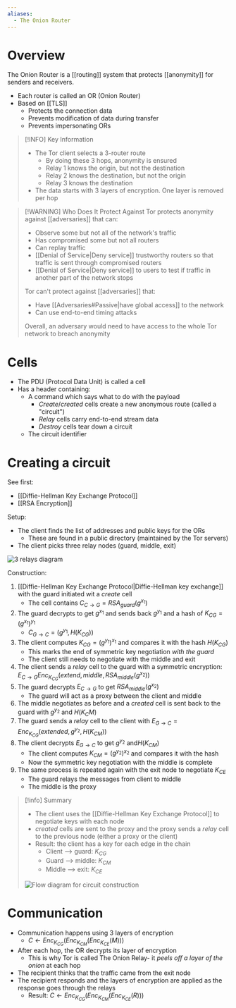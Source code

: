 ```yaml
---
aliases:
  - The Onion Router
---
```

# Overview
The Onion Router is a [[routing]] system that protects [[anonymity]] for senders and receivers. 

- Each router is called an OR (Onion Router)
- Based on [[TLS]]
	- Protects the connection data
	- Prevents modification of data during transfer 
	- Prevents impersonating ORs

> [!INFO] Key Information
> - The Tor client selects a 3-router route
> 	- By doing these 3 hops, anonymity is ensured
> 	- Relay 1 knows the origin, but not the destination
> 	- Relay 2 knows the destination, but not the origin
> 	- Relay 3 knows the destination
> - The data starts with 3 layers of encryption. One layer is removed per hop

> [!WARNING] Who Does It Protect Against
> Tor protects anonymity against [[adversaries]] that can:
> - Observe some but not all of the network's traffic
> - Has compromised some but not all routers
> - Can replay traffic
> - [[Denial of Service|Deny service]] trustworthy routers so that traffic is sent through compromised routers
> - [[Denial of Service|Deny service]] to users to test if traffic in another part of the network stops
>
> Tor can't protect against [[adversaries]] that:
> - Have [[Adversaries#Passive|have global access]] to the network
> - Can use end-to-end timing attacks
>
> Overall, an adversary would need to have access to the whole Tor network to breach anonymity

# Cells
- The PDU (Protocol Data Unit) is called a cell
- Has a header containing:
	- A command which says what to do with the payload
		- *Create*/*created* cells create a new anonymous route (called a "circuit")
		- *Relay* cells carry end-to-end stream data
		- *Destroy* cells tear down a circuit
	- The circuit identifier

# Creating a circuit
See first:
- [[Diffie-Hellman Key Exchange Protocol]]
- [[RSA Encryption]]

Setup:
- The client finds the list of addresses and public keys for the ORs
	- These are found in a public directory (maintained by the Tor servers)
- The client picks three relay nodes (guard, middle, exit)

![3 relays diagram](https://blogger.googleusercontent.com/img/b/R29vZ2xl/AVvXsEgTan7UG9iFVLMnRqKx8-adgQyRQ80fNPbHmVu4uYIyj8GAfTkDYByrNn5lQH4drQn-D4C5g_-HFJ-JyVmObkeYPi4fUocnAhcU-HgLk9PRD4r9Ezc2WYtotnvT1W_BsvZgU5QAz9Ex8IP7/s728/Tor+software.png)

Construction:
1. [[Diffie-Hellman Key Exchange Protocol|Diffie-Hellman key exchange]] with the guard initiated wit a *create* cell
	- The cell contains $C_{C \rightarrow G} = RSA_{guard}(g^{x_1})$
2. The guard decrypts to get $g^{x_{1}}$ and sends back $g^{y_{1}}$ and a hash of $K_{CG} = (g^{x_{1}})^{y_{1}}$
	- $C_{G \rightarrow C} = (g^{y_{1}}, H(K_{CG}))$
3. The client computes $K_{CG} = (g^{y_{1}})^{x_{1}}$ and compares it with the hash $H(K_{CG})$
	- This marks the end of symmetric key negotiation *with the guard*
	- The client still needs to negotiate with the middle and exit
4. The client sends a *relay* cell to the guard with a symmetric encryption: $E_{C \rightarrow G} Enc_{K_{CG}} (extend, middle, RSA_{middle}(g^{x_{2}}))$
5. The guard decrypts $E_{C \rightarrow G}$ to get $RSA_{middle}(g^{x_{2}})$
	- The guard will act as a proxy between the client and middle
6. The middle negotiates as before and a *created* cell is sent back to the guard with $g^{y_{2}}$ and $H(K_CM )$
7. The guard sends a *relay* cell to the client with $E_{G \rightarrow C} = Enc_{K_{CG}} (extended, g^{y_{2}}, H(K_{CM}))$
8. The client decrypts $E_{G \rightarrow C}$ to get $g^{y_{2}}$ and$H(K_{CM})$
	- The client computes $K_{CM} = (g^{y_{2}})^{x_{2}}$ and compares it with the hash
	- Now the symmetric key negotiation with the middle is complete
9. The same process is repeated again with the exit node to negotiate $K_{CE}$
	- The guard relays the messages from client to middle
	- The middle is the proxy

> [!info] Summary
> - The client uses the [[Diffie-Hellman Key Exchange Protocol]] to negotiate keys with each node
> - *created* cells are sent to the proxy and the proxy sends a *relay* cell to the previous node (either a proxy or the client)
> - Result: the client has a key for each edge in the chain
> 	- Client --> guard: $K_{CG}$
> 	- Guard --> middle: $K_{CM}$
> 	- Middle --> exit: $K_{CE}$
>
> ![Flow diagram for circuit construction](https://www.researchgate.net/publication/313951935/figure/fig3/AS:557209840033793@1509860586144/TOR-Circuit-Making-Process-OR-is-abbreviation-of-Onion-Routing.png)

# Communication
- Communication happens using 3 layers of encryption
	- $C \leftarrow Enc_{K_{CG}}(Enc_{K_{CM}}(Enc_{K_{CE}}(M)))$
- After each hop, the OR decrypts its layer of encryption
	- This is why Tor is called The Onion Relay- it *peels off a layer of the onion* at each hop
- The recipient thinks that the traffic came from the exit node
- The recipient responds and the layers of encryption are applied as the response goes through the relays
	- Result: $C \leftarrow Enc_{K_{CG}}(Enc_{K_{CM}}(Enc_{K_{CE}}(R)))$